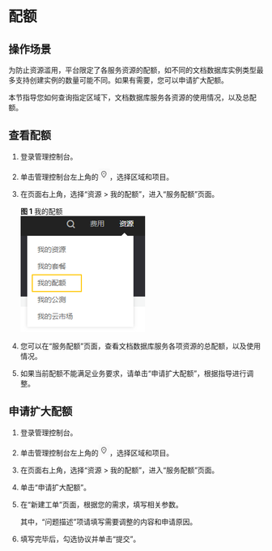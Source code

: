 # 配额<a name="dds_03_0047"></a>

## 操作场景<a name="section143771219203818"></a>

为防止资源滥用，平台限定了各服务资源的配额，如不同的文档数据库实例类型最多支持创建实例的数量可能不同。如果有需要，您可以申请扩大配额。

本节指导您如何查询指定区域下，文档数据库服务各资源的使用情况，以及总配额。

## 查看配额<a name="section321613554010"></a>

1.  登录管理控制台。
2.  单击管理控制台左上角的![](figures/icon-region.png)，选择区域和项目。
3.  在页面右上角，选择“资源 \> 我的配额”，进入“服务配额”页面。

    **图 1**  我的配额<a name="fig255143013475"></a>  
    ![](figures/我的配额.png "我的配额")

4.  您可以在“服务配额”页面，查看文档数据库服务各项资源的总配额，以及使用情况。
5.  如果当前配额不能满足业务要求，请单击“申请扩大配额”，根据指导进行调整。

## 申请扩大配额<a name="section357885410401"></a>

1.  登录管理控制台。
2.  单击管理控制台左上角的![](figures/icon-region.png)，选择区域和项目。
3.  在页面右上角，选择“资源 \> 我的配额”，进入“服务配额”页面。
4.  单击“申请扩大配额”。
5.  在“新建工单”页面，根据您的需求，填写相关参数。

    其中，“问题描述”项请填写需要调整的内容和申请原因。

6.  填写完毕后，勾选协议并单击“提交”。

